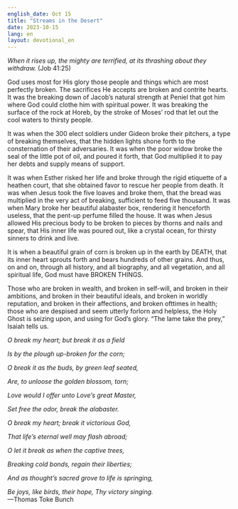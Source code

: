 ```yaml
---
english_date: Oct 15
title: "Streams in the Desert"
date: 2023-10-15
lang: en
layout: devotional_en
---
```





<p><em>When it rises up, the mighty are terrified, at its thrashing about they withdraw.</em> (Job 41:25)

</p>

<p>

</p>

<p>God uses most for His glory those people and things which are most perfectly broken. The sacrifices He accepts are broken and contrite hearts. It was the breaking down of Jacob’s natural strength at Peniel that got him where God could clothe him with spiritual power. It was breaking the surface of the rock at Horeb, by the stroke of Moses’ rod that let out the cool waters to thirsty people.

</p>

<p>

</p>

<p>It was when the 300 elect soldiers under Gideon broke their pitchers, a type of breaking themselves, that the hidden lights shone forth to the consternation of their adversaries. It was when the poor widow broke the seal of the little pot of oil, and poured it forth, that God multiplied it to pay her debts and supply means of support.

</p>

<p>

</p>

<p>It was when Esther risked her life and broke through the rigid etiquette of a heathen court, that she obtained favor to rescue her people from death. It was when Jesus took the five loaves and broke them, that the bread was multiplied in the very act of breaking, sufficient to feed five thousand. It was when Mary broke her beautiful alabaster box, rendering it henceforth useless, that the pent-up perfume filled the house. It was when Jesus allowed His precious body to be broken to pieces by thorns and nails and spear, that His inner life was poured out, like a crystal ocean, for thirsty sinners to drink and live.

</p>

<p>

</p>

<p>It is when a beautiful grain of corn is broken up in the earth by DEATH, that its inner heart sprouts forth and bears hundreds of other grains. And thus, on and on, through all history, and all biography, and all vegetation, and all spiritual life, God must have BROKEN THINGS.

</p>

<p>

</p>

<p>Those who are broken in wealth, and broken in self-will, and broken in their ambitions, and broken in their beautiful ideals, and broken in worldly reputation, and broken in their affections, and broken ofttimes in health; those who are despised and seem utterly forlorn and helpless, the Holy Ghost is seizing upon, and using for God’s glory. “The lame take the prey,” Isaiah tells us.

</p>

<p>

</p>

<p><em>O break my heart; but break it as a field </em>

</p>

<p><em>Is by the plough up-broken for the corn;</em>

</p>

<p><em>O break it as the buds, by green leaf seated, </em>

</p>

<p><em>Are, to unloose the golden blossom, torn;</em>

</p>

<p><em>Love would I offer unto Love’s great Master,</em>

</p>

<p><em>Set free the odor, break the alabaster.</em>

</p>

<p>

</p>

<p><em>O break my heart; break it victorious God, </em>

</p>

<p><em>That life’s eternal well may flash abroad;</em>

</p>

<p><em>O let it break as when the captive trees, </em>

</p>

<p><em>Breaking cold bonds, regain their liberties;</em>

</p>

<p><em>And as thought’s sacred grove to life is springing,</em>

</p>

<p><em>Be joys, like birds, their hope, Thy victory singing.</em><br/> —Thomas Toke Bunch

</p>

<p></p>